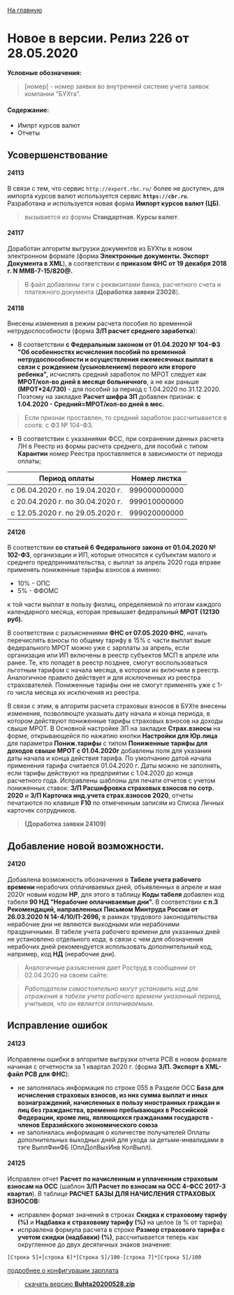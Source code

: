﻿[На главную](../../index.md)

# Новое  в версии. Релиз 226 от 28.05.2020

**Условные обозначения:**
 >[номер] - номер заявки во внутренней системе учета заявок компании "БУХта".


#### Содержание:

- Импрт курсов валют
- Отчеты

## Усовершенствование

#### 24113
В связи с тем, что сервис ``` http://export.rbc.ru/ ``` более не доступен, для импорта курсов валют используется сервис __``` https://cbr.ru ```__. Разработана и используется новая форма __Импорт курсов валют (ЦБ)__.
>вызывается из формы __Стандартная. Курсы валют__.

#### 24117
Доработан алгоритм выгрузки документов из БУХты в новом электронном формате (форма __Электронные документы. Экспорт Документа в XML__), в соответствии __с приказом ФНС от 19 декабря 2018 г. N ММВ-7-15/820@.__
>В файл добавлены тэги с реквизитами банка, расчетного счета и платежного документа (__Доработка заявки 23028__).

#### 24118
Внесены изменения в режим расчета пособия по временной нетрудоспособности (форма __З/П расчет среднего заработка__):
- В соответствии __с Федеральным законом от 01.04.2020 № 104-ФЗ "Об особенностях исчисления пособий по временной нетрудоспособности и осуществления ежемесячных выплат в связи с рождением (усыновлением) первого или второго ребенка",__
исчислять средний заработок по МРОТ следует как __МРОТ/кол-во дней в месяце больничного__, а не как раньше __(МРОТ*24/730)__ - для пособий за период с 1.04.2020 по 31.12.2020.
Поэтому на закладке __Расчет шифра ЗП__ добавлен признак:
__с 1.04.2020 - Средний=МРОТ/кол-во дней в мес.__

>Если признак проставлен, то средний заработок рассчитывается в соотв. с ФЗ № 104-ФЗ.

- В соответствии с указаниями ФСС, при сохранении данных расчета ЛН в Реестр из формы расчета среднего, для пособий с типом __Карантин__ номер Реестра проставляется в зависимости от периода оплаты;

| Период оплаты   |      Номер листка     |
|----------|:-------------:|
| с 06.04.2020 г. по 19.04.2020 г. |  999000000000 |
| с 20.04.2020 г. по 30.04.2020 г. |  999010000000 |
| с 12.05.2020 г. по 29.05.2020 г. |  999020000000 |

#### 24126
В соответствии __со статьей 6 Федерального закона от 01.04.2020 № 102-ФЗ__, организации и ИП, которые относятся к субъектам малого и среднего предпринимательства,
с выплат за апрель 2020 года вправе применять пониженные тарифы взносов а именно:
- 10% - ОПС
-  5% - ФФОМС

к той части выплат в пользу физлиц, определяемой по итогам каждого календарного месяца, которая превышает федеральный __МРОТ (12130 руб).__

В соответствии с разъяснениями __ФНС от 07.05.2020 ФНС__, начать перечислять взносы по общему тарифу в 15% с части выплат выше федерального МРОТ можно уже с зарплаты за апрель,
если организация или ИП включены в реестр субъектов МСП в апреле или ранее. Те, кто попадет в реестр позднее, смогут воспользоваться льготным тарифом с начала месяца, в котором их включили в реестр.
Аналогичное правило действует и для исключенных из реестра страхователей. Пониженные тарифы они не смогут применять уже с 1-го числа месяца их исключения из реестра.

В связи с этим, в алгоритм расчета страховых взносов в БУХте внесены изменения, позволяющте указыать дату начала и конца периода, в котором действуют пониженные тарифы страховых взносов на доходы свыше МРОТ.
В Основной настройке ЗП на закладке __Страх.взносы__ на форме, открывающейся по нажатию кнопки __Настройки для Юр.лица__ для параметра __Пониж.тарифы__ с типом __Пониженные тарифы для доходов свыше МРОТ с 01.04.2020г__
добавлены поля для указания даты начала и конца действия тарифа. По умолчанию датой начала применения тарифа считается 01.04.2020 г. Даты можно не заполнять, если тарифы действуют на предприятии с 1.04.2020 до конца расчетного года.
Исправлены шаблоны для печати отчетов с учетом пониженных ставок: __З/П Расшифровка страховых взносов по сотр. 2020__ и __З/П Карточка инд.учета страх.взносов 2020__,
отчеты печатаются по клавише __F10__ по отмеченным записям из Списка Личных карточек сотрудников.
>__(Доработка заявки 24109)__

## Добавление новой возможности.

#### 24120
Добавлена возможность обозначения в __Табеле учета рабочего времени__ нерабочих оплачиваемых дней, объявленных в апреле и мае 2020г новым кодом __НР__, для этого в таблицу __Коды табеля__ добавлен код табеля __90 НД "Нерабочие оплачиваемые дни".__
В соответствии __с п.3 Рекомендаций, направленных Письмом Минтруда России от 26.03.2020 N 14-4/10/П-2696,__ в рамках трудового законодательства нерабочие дни не являются выходными или нерабочими праздничными.
В табеле учета рабочего времени для указанных дней не установлено отдельного кода, в связи с чем для обозначения нерабочих дней рекомендуется использовать дополнительный код, например, код __НД__ (нерабочие дни).
>Аналогичные разъяснения дает Роструд в сообщении от 02.04.2020 на своем сайте:

>_Работодатели самостоятельно могут установить код для отражения в табеле учета рабочего времени указанный период, учитывая, что он является оплачиваемым._

## Исправление ошибок

#### 24123
Исправлены ошибки в алгоритме выгрузки отчета РСВ в новом формате начиная с отчетности за 1 квартал 2020 г. (форма __З/П. Экспорт в XML-файл РСВ для ФНС__):
- не заполнялась информация по строке 055 в Разделе ОСС __База для исчисления страховых взносов, из них сумма выплат и иных вознаграждений, начисленных в пользу иностранных граждан и лиц без гражданства, временно пребывающих в Российской Федерации, кроме лиц, являющихся гражданами государств - членов Евразийского экономического союза__
- не заполнялась информация о количестве получателей Оплаты дополнительных выходных дней для ухода за детьми-инвалидами в тэге ВыплФинФБ (ОплДопВыхИнв КолВыпл).

#### 24125
Исправлен отчет __Расчет по начисленным и уплаченным страховым взносам на ОСС__ (шаблон __З/П Расчет по взносам на ОСС 4-ФСС 2017-3 квартал__).
В таблице __РАСЧЕТ  БАЗЫ  ДЛЯ  НАЧИСЛЕНИЯ  СТРАХОВЫХ  ВЗНОСОВ:__
- исправлен формат значений в строках __Скидка к страховому тарифу (%)__ и __Надбавка к страховому тарифу (%)__ на целое (в % от тарифа)
- исправлена формула расчета в строке __Размер страхового тарифа с учетом скидки (надбавки) (%)__,
рассчитывается теперь как округленное до двух десятичных знаков значение:
~~~
[Строка 5]+[строка 6]*[Строка 5]/100-[строка 7]*[Строка 5]/100
~~~


[подробнее о конфигурации зарплата](Стандартная_Зарплата.htm)

> [скачать версию **Buhta20200528.zip**](Buhta20200528.zip)
